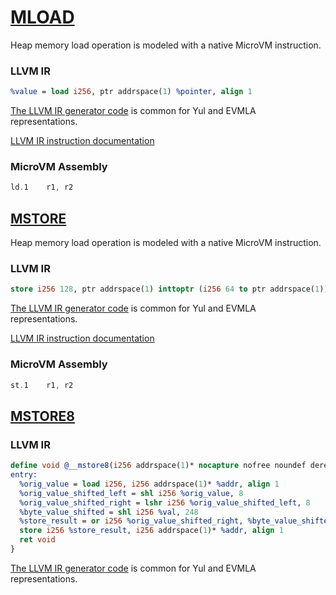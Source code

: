 # [MLOAD](https://www.evm.codes/#51?fork=shanghai)

Heap memory load operation is modeled with a native MicroVM instruction.

### LLVM IR

```llvm
%value = load i256, ptr addrspace(1) %pointer, align 1
```

[The LLVM IR generator code](https://github.com/tidalchain/micro-compiler-llvm-context/blob/main/src/microvm/evm/memory.rs#L15)
is common for Yul and EVMLA representations.

[LLVM IR instruction documentation](https://releases.llvm.org/15.0.0/docs/LangRef.html#load-instruction)

### MicroVM Assembly

```nasm
ld.1    r1, r2
```

## [MSTORE](https://www.evm.codes/#52?fork=shanghai)

Heap memory load operation is modeled with a native MicroVM instruction.

### LLVM IR

```llvm
store i256 128, ptr addrspace(1) inttoptr (i256 64 to ptr addrspace(1)), align 1
```

[The LLVM IR generator code](https://github.com/tidalchain/micro-compiler-llvm-context/blob/main/src/microvm/evm/memory.rs#L38)
is common for Yul and EVMLA representations.

[LLVM IR instruction documentation](https://releases.llvm.org/15.0.0/docs/LangRef.html#store-instruction)

### MicroVM Assembly

```nasm
st.1    r1, r2
```

## [MSTORE8](https://www.evm.codes/#53?fork=shanghai)

### LLVM IR

```llvm
define void @__mstore8(i256 addrspace(1)* nocapture nofree noundef dereferenceable(32) %addr, i256 %val) #2 {
entry:
  %orig_value = load i256, i256 addrspace(1)* %addr, align 1
  %orig_value_shifted_left = shl i256 %orig_value, 8
  %orig_value_shifted_right = lshr i256 %orig_value_shifted_left, 8
  %byte_value_shifted = shl i256 %val, 248
  %store_result = or i256 %orig_value_shifted_right, %byte_value_shifted
  store i256 %store_result, i256 addrspace(1)* %addr, align 1
  ret void
}
```

[The LLVM IR generator code](https://github.com/tidalchain/micro-compiler-llvm-context/blob/main/src/microvm/evm/memory.rs#L62)
is common for Yul and EVMLA representations.
